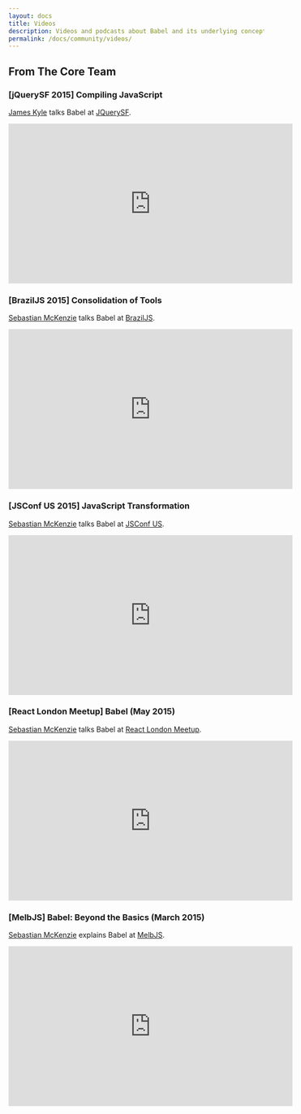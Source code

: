 ```yaml
---
layout: docs
title: Videos
description: Videos and podcasts about Babel and its underlying concepts
permalink: /docs/community/videos/
---
```


## From The Core Team

### [jQuerySF 2015] Compiling JavaScript

[James Kyle](https://twitter.com/thejameskyle) talks Babel at [JQuerySF](http://jquerysf.com/).

<iframe width="560" height="315" src="https://www.youtube.com/embed/Ku3AWp_-Qzs?rel=0" frameborder="0" allowfullscreen></iframe>

### [BrazilJS 2015] Consolidation of Tools

[Sebastian McKenzie](https://twitter.com/sebmck) talks Babel at [BrazilJS](https://braziljs.org/).

<iframe width="560" height="315" src="https://www.youtube.com/embed/pqkdG1-FhHc?rel=0" frameborder="0" allowfullscreen></iframe>

### [JSConf US 2015] JavaScript Transformation

[Sebastian McKenzie](https://twitter.com/sebmck) talks Babel at [JSConf US](http://2015.jsconf.us/).

<iframe width="560" height="315" src="https://www.youtube.com/embed/rKuNbEwoQfQ?rel=0" frameborder="0" allowfullscreen></iframe>

### [React London Meetup] Babel (May 2015)

[Sebastian McKenzie](https://twitter.com/sebmck) talks Babel at [React London Meetup](https://meetup.react.london/).

<iframe width="560" height="315" src="https://www.youtube.com/embed/xnx9Ft3QleI?rel=0" frameborder="0" allowfullscreen></iframe>

### [MelbJS] Babel: Beyond the Basics (March 2015)

[Sebastian McKenzie](https://twitter.com/sebmck) explains Babel at [MelbJS](http://melbjs.com/).

<iframe width="560" height="315" src="https://www.youtube.com/embed/F1BIeVe99EQ?rel=0" frameborder="0" allowfullscreen></iframe>
